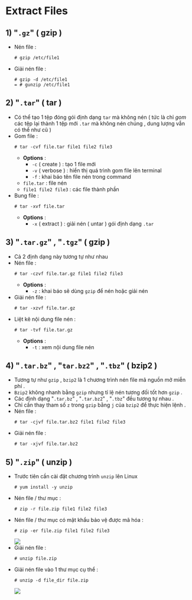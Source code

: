 # Extract Files
## **1) "`.gz`"** ( gzip )
- Nén file :
    ```
    # gzip /etc/file1
    ```
- Giải nén file :
    ```
    # gzip -d /etc/file1
    = # gunzip /etc/file1
    ```
## **2) "`.tar`"** ( tar )
- Có thể tạo 1 tệp đóng gói định dạng `tar` mà không nén ( tức là chỉ *gom* các tệp lại thành 1 tệp mới `.tar` mà không nén chúng , dung lượng vẫn có thể như cũ )
- Gom file :
    ```
    # tar -cvf file.tar file1 file2 file3
    ```
    - **Options** :
        - `-c` ( create ) : tạo 1 file mới
        - `-v` ( verbose ) : hiển thị quá trình gom file lên terminal
        - `-f` : khai báo tên file nén trong command 
    - `file.tar` : file nén
    - `file1 file2 file3` : các file thành phần
- Bung file :
    ```
    # tar -xvf file.tar
    ```
    - **Options** :
        - `-x` ( extract ) : giải nén ( untar ) gói định dạng `.tar`
## **3) "`.tar.gz`" , "`.tgz`"** ( gzip )
- Cả 2 định dạng này tương tự như nhau
- Nén file :
    ```
    # tar -czvf file.tar.gz file1 file2 file3
    ```
    - **Options** :
        - `-z` : khai báo sẽ dùng `gzip` để nén hoặc giải nén
- Giải nén file :
    ```
    # tar -xzvf file.tar.gz
    ```
- Liệt kê nội dung file nén :
    ```
    # tar -tvf file.tar.gz
    ```
    - **Options** :
        - `-t` : xem nội dung file nén
## **4) "`.tar.bz`" , "`tar.bz2`" , "`.tbz`"** ( bzip2 )
- Tương tự như `gzip` , `bzip2` là 1 chương trình nén file mã nguồn mở miễn phí .
- `Bzip2` không nhanh bằng `gzip` nhưng tỉ lệ nén tương đối tốt hơn `gzip` .
- Các định dạng "`.tar.bz`" , "`.tar.bz2`" , "`.tbz`" đều tương tự nhau .
- Chỉ cần thay tham số `z` trong `gzip` bằng `j` của `bzip2` để thực hiện lệnh .
- Nén file :
    ```
    # tar -cjvf file.tar.bz2 file1 file2 file3
    ```
- Giải nén file :
    ```
    # tar -xjvf file.tar.bz2
    ```
## **5) "`.zip`"** ( unzip )
- Trước tiên cần cài đặt chương trình `unzip` lên Linux
    ```
    # yum install -y unzip
    ```
- Nén file / thư mục :
    ```
    # zip -r file.zip file1 file2 file3
    ```
- Nén file / thư mục có mật khẩu bảo vệ được mã hóa :
    ```
    # zip -er file.zip file1 file2 file3
    ```
    <img src=https://i.imgur.com/dC40kyO.png>
- Giải nén file :
    ```
    # unzip file.zip
    ```
- Giải nén file vào 1 thư mục cụ thể :
    ```
    # unzip -d file_dir file.zip
    ```
    <img src=https://i.imgur.com/F0ct00d.png>